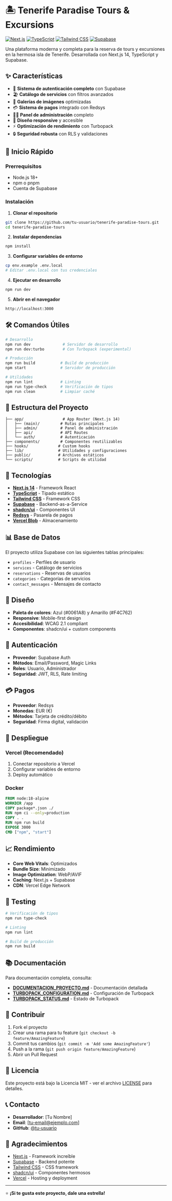 # 🏝️ Tenerife Paradise Tours & Excursions

[![Next.js](https://img.shields.io/badge/Next.js-14.2.30-black?style=for-the-badge&logo=next.js)](https://nextjs.org/)
[![TypeScript](https://img.shields.io/badge/TypeScript-5.x-blue?style=for-the-badge&logo=typescript)](https://www.typescriptlang.org/)
[![Tailwind CSS](https://img.shields.io/badge/Tailwind_CSS-3.x-38B2AC?style=for-the-badge&logo=tailwind-css)](https://tailwindcss.com/)
[![Supabase](https://img.shields.io/badge/Supabase-Latest-3ECF8E?style=for-the-badge&logo=supabase)](https://supabase.com/)

Una plataforma moderna y completa para la reserva de tours y excursiones en la hermosa isla de Tenerife. Desarrollada con Next.js 14, TypeScript y Supabase.

## ✨ Características

- 🎯 **Sistema de autenticación completo** con Supabase
- 🏖️ **Catálogo de servicios** con filtros avanzados
- 📸 **Galerías de imágenes** optimizadas
- 💳 **Sistema de pagos** integrado con Redsys
- 👨‍💼 **Panel de administración** completo
- 📱 **Diseño responsive** y accesible
- ⚡ **Optimización de rendimiento** con Turbopack
- 🔒 **Seguridad robusta** con RLS y validaciones

## 🚀 Inicio Rápido

### Prerrequisitos

- Node.js 18+
- npm o pnpm
- Cuenta de Supabase

### Instalación

1. **Clonar el repositorio**
```bash
git clone https://github.com/tu-usuario/tenerife-paradise-tours.git
cd tenerife-paradise-tours
```

2. **Instalar dependencias**
```bash
npm install
```

3. **Configurar variables de entorno**
```bash
cp env.example .env.local
# Editar .env.local con tus credenciales
```

4. **Ejecutar en desarrollo**
```bash
npm run dev
```

5. **Abrir en el navegador**
```
http://localhost:3000
```

## 🛠️ Comandos Útiles

```bash
# Desarrollo
npm run dev              # Servidor de desarrollo
npm run dev:turbo        # Con Turbopack (experimental)

# Producción
npm run build           # Build de producción
npm start               # Servidor de producción

# Utilidades
npm run lint            # Linting
npm run type-check      # Verificación de tipos
npm run clean           # Limpiar caché
```

## 📁 Estructura del Proyecto

```
├── app/                 # App Router (Next.js 14)
│   ├── (main)/         # Rutas principales
│   ├── admin/          # Panel de administración
│   ├── api/            # API Routes
│   └── auth/           # Autenticación
├── components/         # Componentes reutilizables
├── hooks/             # Custom hooks
├── lib/               # Utilidades y configuraciones
├── public/            # Archivos estáticos
└── scripts/           # Scripts de utilidad
```

## 🔧 Tecnologías

- **[Next.js 14](https://nextjs.org/)** - Framework React
- **[TypeScript](https://www.typescriptlang.org/)** - Tipado estático
- **[Tailwind CSS](https://tailwindcss.com/)** - Framework CSS
- **[Supabase](https://supabase.com/)** - Backend-as-a-Service
- **[shadcn/ui](https://ui.shadcn.com/)** - Componentes UI
- **[Redsys](https://www.redsys.es/)** - Pasarela de pagos
- **[Vercel Blob](https://vercel.com/docs/storage/vercel-blob)** - Almacenamiento

## 📊 Base de Datos

El proyecto utiliza Supabase con las siguientes tablas principales:

- `profiles` - Perfiles de usuario
- `services` - Catálogo de servicios
- `reservations` - Reservas de usuarios
- `categories` - Categorías de servicios
- `contact_messages` - Mensajes de contacto

## 🎨 Diseño

- **Paleta de colores**: Azul (#0061A8) y Amarillo (#F4C762)
- **Responsive**: Mobile-first design
- **Accesibilidad**: WCAG 2.1 compliant
- **Componentes**: shadcn/ui + custom components

## 🔐 Autenticación

- **Proveedor**: Supabase Auth
- **Métodos**: Email/Password, Magic Links
- **Roles**: Usuario, Administrador
- **Seguridad**: JWT, RLS, Rate limiting

## 💳 Pagos

- **Proveedor**: Redsys
- **Monedas**: EUR (€)
- **Métodos**: Tarjeta de crédito/débito
- **Seguridad**: Firma digital, validación

## 🚀 Despliegue

### Vercel (Recomendado)

1. Conectar repositorio a Vercel
2. Configurar variables de entorno
3. Deploy automático

### Docker

```dockerfile
FROM node:18-alpine
WORKDIR /app
COPY package*.json ./
RUN npm ci --only=production
COPY . .
RUN npm run build
EXPOSE 3000
CMD ["npm", "start"]
```

## 📈 Rendimiento

- **Core Web Vitals**: Optimizados
- **Bundle Size**: Minimizado
- **Image Optimization**: WebP/AVIF
- **Caching**: Next.js + Supabase
- **CDN**: Vercel Edge Network

## 🧪 Testing

```bash
# Verificación de tipos
npm run type-check

# Linting
npm run lint

# Build de producción
npm run build
```

## 📚 Documentación

Para documentación completa, consulta:
- **[DOCUMENTACION_PROYECTO.md](./DOCUMENTACION_PROYECTO.md)** - Documentación detallada
- **[TURBOPACK_CONFIGURATION.md](./TURBOPACK_CONFIGURATION.md)** - Configuración de Turbopack
- **[TURBOPACK_STATUS.md](./TURBOPACK_STATUS.md)** - Estado de Turbopack

## 🤝 Contribuir

1. Fork el proyecto
2. Crear una rama para tu feature (`git checkout -b feature/AmazingFeature`)
3. Commit tus cambios (`git commit -m 'Add some AmazingFeature'`)
4. Push a la rama (`git push origin feature/AmazingFeature`)
5. Abrir un Pull Request

## 📄 Licencia

Este proyecto está bajo la Licencia MIT - ver el archivo [LICENSE](LICENSE) para detalles.

## 📞 Contacto

- **Desarrollador**: [Tu Nombre]
- **Email**: [tu-email@ejemplo.com]
- **GitHub**: [@tu-usuario](https://github.com/tu-usuario)

## 🙏 Agradecimientos

- [Next.js](https://nextjs.org/) - Framework increíble
- [Supabase](https://supabase.com/) - Backend potente
- [Tailwind CSS](https://tailwindcss.com/) - CSS framework
- [shadcn/ui](https://ui.shadcn.com/) - Componentes hermosos
- [Vercel](https://vercel.com/) - Hosting y deployment

---

⭐ **¡Si te gusta este proyecto, dale una estrella!**

